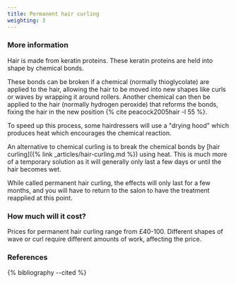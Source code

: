 ```yaml
---
title: Permanent hair curling
weighting: 3
---
```


### More information

Hair is made from keratin proteins. These keratin proteins are held into shape by chemical bonds.

These bonds can be broken if a chemical (normally thioglycolate) are applied to the hair, allowing the hair to be moved into new shapes like curls or waves by wrapping it around rollers. Another chemical can then be applied to the hair (normally hydrogen peroxide) that reforms the bonds, fixing the hair in the new position {% cite peacock2005hair -l 55 %}.

To speed up this process, some hairdressers will use a "drying hood" which produces heat which encourages the chemical reaction.

An alternative to chemical curling is to break the chemical bonds by [hair curling]({% link _articles/hair-curling.md %}) using heat. This is much more of a temporary solution as it will generally only last a few days or until the hair becomes wet.

While called permanent hair curling, the effects will only last for a few months, and you will have to return to the salon to have the treatment reapplied at this point.

### How much will it cost?

Prices for permanent hair curling range from £40-100. Different shapes of wave or curl require different amounts of work, affecting the price.

### References

{% bibliography --cited %}